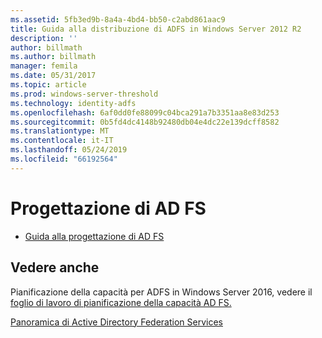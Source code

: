 ```yaml
---
ms.assetid: 5fb3ed9b-8a4a-4bd4-bb50-c2abd861aac9
title: Guida alla distribuzione di ADFS in Windows Server 2012 R2
description: ''
author: billmath
ms.author: billmath
manager: femila
ms.date: 05/31/2017
ms.topic: article
ms.prod: windows-server-threshold
ms.technology: identity-adfs
ms.openlocfilehash: 6af0dd0fe88099c04bca291a7b3351aa8e83d253
ms.sourcegitcommit: 0b5fd4dc4148b92480db04e4dc22e139dcff8582
ms.translationtype: MT
ms.contentlocale: it-IT
ms.lasthandoff: 05/24/2019
ms.locfileid: "66192564"
---
```

# <a name="ad-fs-design"></a>Progettazione di AD FS


  
-   [Guida alla progettazione di AD FS](../ad-fs/design/AD-FS-Design-Guide.md)

  

  
## <a name="see-also"></a>Vedere anche  
Pianificazione della capacità per ADFS in Windows Server 2016, vedere il [foglio di lavoro di pianificazione della capacità AD FS.](http://adfsdocs.blob.core.windows.net/adfs/ADFSCapacity2016.xlsx)  
  
[Panoramica di Active Directory Federation Services](../Active-Directory-Federation-Services.md)  
  

